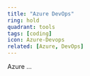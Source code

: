 ```yaml
---
title: "Azure DevOps"
ring: hold
quadrant: tools
tags: [coding]
icon: Azure-Devops
related: [Azure, DevOps]
---
```


Azure ...
